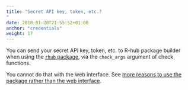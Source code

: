 ```yaml
---
title: "Secret API key, token, etc.?
"
date: 2018-01-28T21:55:52+01:00
anchor: "credentials"
weight: 17
---
```


You can send your secret API key, token, etc. to R-hub package builder when using the [`rhub` package](https://r-hub.github.io/rhub/reference/index.html), via the `check_args` argument of check functions.

You cannot do that with the web interface. See [more reasons to use the package rather than the web interface](#pkg-vs-web).